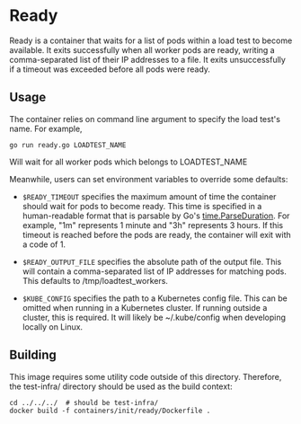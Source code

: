 # Ready

Ready is a container that waits for a list of pods within a load test to
become available. It exits successfully when all worker pods are ready, writing a
comma-separated list of their IP addresses to a file. It exits unsuccessfully if
a timeout was exceeded before all pods were ready.

## Usage

The container relies on command line argument to specify the load test's name.
For example,

```shell
go run ready.go LOADTEST_NAME
```

Will wait for all worker pods which belongs to LOADTEST_NAME

Meanwhile, users can set environment variables to override some defaults:

- `$READY_TIMEOUT` specifies the maximum amount of time the container should
  wait for pods to become ready. This time is specified in a human-readable
  format that is parsable by Go's
  [time.ParseDuration](https://pkg.go.dev/time?tab=doc#ParseDuration). For
  example, "1m" represents 1 minute and "3h" represents 3 hours. If this
  timeout is reached before the pods are ready, the container will exit with a
  code of 1.

- `$READY_OUTPUT_FILE` specifies the absolute path of the output file. This
  will contain a comma-separated list of IP addresses for matching pods. This
  defaults to /tmp/loadtest_workers.

- `$KUBE_CONFIG` specifies the path to a Kubernetes config file. This can be
  omitted when running in a Kubernetes cluster. If running outside a cluster,
  this is required. It will likely be ~/.kube/config when developing locally
  on Linux.

## Building

This image requires some utility code outside of this directory. Therefore, the
test-infra/ directory should be used as the build context:

```shell
cd ../../../  # should be test-infra/
docker build -f containers/init/ready/Dockerfile .
```
